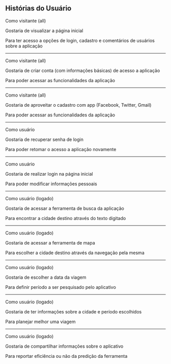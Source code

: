 ## Histórias do Usuário



  
Como visitante (all)

Gostaria de visualizar a página inicial

Para ter acesso a opções de login, cadastro e comentários de usuários sobre a aplicação

  ------------------------

Como visitante (all)

Gostaria de criar conta (com informações básicas) de acesso a aplicação

Para poder acessar as funcionalidades da aplicação

  ------------------------

Como visitante (all)

Gostaria de aproveitar o cadastro com app (Facebook, Twitter, Gmail)

Para poder acessar as funcionalidades da aplicação

  ------------------------

Como usuário

Gostaria de recuperar senha de login

Para poder retomar o acesso a aplicação novamente

  ------------------------

Como usuário

Gostaria de realizar login na página inicial

Para poder modificar informações pessoais

  ------------------------

Como usuário (logado)

Gostaria de acessar a ferramenta de busca da aplicação

Para encontrar a cidade destino através do texto digitado

  ------------------------

Como usuário (logado)

Gostaria de acessar a ferramenta de mapa

Para escolher a cidade destino através da navegação pela mesma

  ------------------------

Como usuário (logado)

Gostaria de escolher a data da viagem

Para definir período a ser pesquisado pelo aplicativo

  ------------------------

Como usuário (logado)

Gostaria de ter informações sobre a cidade e período escolhidos

Para planejar melhor uma viagem

  ------------------------

Como usuário (logado)

Gostaria de compartilhar informações sobre o aplicativo

Para reportar eficiência ou não da predição da ferramenta
